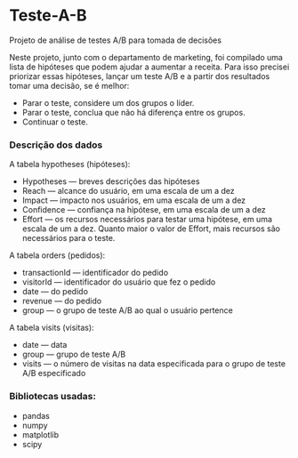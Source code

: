 # Teste-A-B
Projeto de análise de testes A/B para tomada de decisões

Neste projeto, junto com o departamento de marketing, foi compilado uma lista de hipóteses que podem ajudar a aumentar a receita.
Para isso precisei priorizar essas hipóteses, lançar um teste A/B e a partir dos resultados tomar uma decisão, se é melhor:

- Parar o teste, considere um dos grupos o líder.
- Parar o teste, conclua que não há diferença entre os grupos.
- Continuar o teste.

### Descrição dos dados

A tabela hypotheses (hipóteses):
- Hypotheses — breves descrições das hipóteses
- Reach — alcance do usuário, em uma escala de um a dez
- Impact — impacto nos usuários, em uma escala de um a dez
- Confidence — confiança na hipótese, em uma escala de um a dez
- Effort — os recursos necessários para testar uma hipótese, em uma escala de um a dez. Quanto maior o valor de Effort, mais recursos são necessários para o teste.

A tabela orders (pedidos):
- transactionId — identificador do pedido
- visitorId — identificador do usuário que fez o pedido
- date — do pedido
- revenue — do pedido
- group — o grupo de teste A/B ao qual o usuário pertence

A tabela visits (visitas):
- date — data
- group — grupo de teste A/B
- visits — o número de visitas na data especificada para o grupo de teste A/B especificado

### Bibliotecas usadas:
- pandas
- numpy
- matplotlib
- scipy
